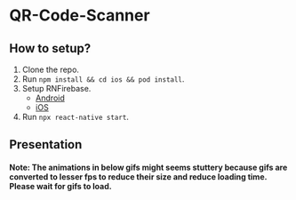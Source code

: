 # QR-Code-Scanner

## How to setup?

1.    Clone the repo.
2.    Run ````npm install && cd ios && pod install````.
3.    Setup RNFirebase.
      - [Android](https://rnfirebase.io/#2-android-setup)
      - [iOS](https://rnfirebase.io/#3-ios-setup)
4.    Run ````npx react-native start````.


## Presentation

#### Note: The animations in below gifs might seems stuttery because gifs are converted to lesser fps to reduce their size and reduce loading time. Please wait for gifs to load.
